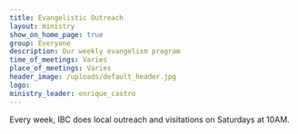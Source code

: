 ```yaml
---
title: Evangelistic Outreach
layout: ministry
show_on_home_page: true
group: Everyone
description: Our weekly evangelism program
time_of_meetings: Varies
place_of_meetings: Varies
header_image: /uploads/default_header.jpg
logo:
ministry_leader: enrique_castro
---
```



Every week, IBC does local outreach and visitations on Saturdays at 10AM.